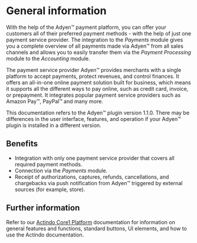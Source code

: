 # General information

With the help of the Adyen&trade; payment platform, you can offer your customers all of their preferred payment methods - with the help of just one payment service provider. The integration to the *Payments* module gives you a complete overview of all payments made via Adyen&trade; from all sales channels and allows you to easily transfer them via the *Payment Processing* module to the *Accounting* module. 

The payment service provider Adyen&trade; provides merchants with a single platform to accept payments, protect revenues, and control finances. It offers an all-in-one online payment solution built for business, which means it supports all the different ways to pay online, such as credit card, invoice, or prepayment. It integrates popular payment service providers such as Amazon Pay&trade;, PayPal&trade; and many more.

This documentation refers to the Adyen&trade; plugin version 1.1.0. There may be differences in the user interface, features, and operation if your Adyen&trade; plugin is installed in a different version.


## Benefits

- Integration with only one payment service provider that covers all required payment methods.
- Connection via the *Payments* module.
- Receipt of authorizations, captures, refunds, cancellations, and chargebacks via push notification from Adyen&trade; triggered by external sources (for example, store).


## Further information

Refer to our [Actindo Core1 Platform](../../Core1Platform/BasicPhilosophy/01_General.md) documentation for information on general features and functions, standard buttons, UI elements, and how to use the Actindo documentation.
